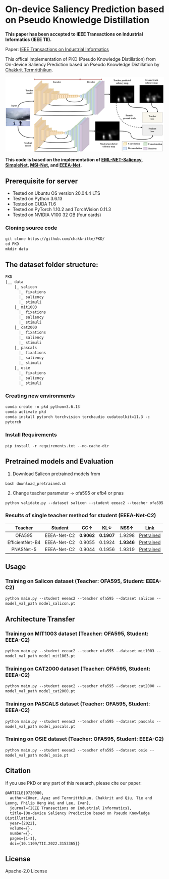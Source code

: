 # On-device Saliency Prediction based on Pseudo Knowledge Distillation

**This paper has been accepted to IEEE Transactions on Industrial Informatics (IEEE TII).**

Paper: [IEEE Transactions on Industrial Informatics](https://ieeexplore.ieee.org/document/9720080)

This offical implementation of PKD (Pseudo Knowledge Distillation) from On-device Saliency Prediction based on Pseudo Knowledge Distillation by [Chakkrit Termritthikun](https://chakkritte.github.io/cv/).

<p align="center">
  <img src="img/PKD.jpg" alt="PKD">
</p>

**This code is based on the implementation of  [EML-NET-Saliency](https://github.com/SenJia/EML-NET-Saliency), [SimpleNet](https://github.com/samyak0210/saliency), [MSI-Net](https://github.com/alexanderkroner/saliency), and [EEEA-Net](https://github.com/chakkritte/EEEA-Net).**

## Prerequisite for server
 - Tested on Ubuntu OS version 20.04.4 LTS
 - Tested on Python 3.6.13
 - Tested on CUDA 11.6
 - Tested on PyTorch 1.10.2 and TorchVision 0.11.3
 - Tested on NVIDIA V100 32 GB (four cards)

### Cloning source code

```
git clone https://github.com/chakkritte/PKD/
cd PKD
mkdir data
```

## The dataset folder structure:

```
PKD
|__ data
    |_ salicon
      |_ fixations
      |_ saliency
      |_ stimuli
    |_ mit1003
      |_ fixations
      |_ saliency
      |_ stimuli
    |_ cat2000
      |_ fixations
      |_ saliency
      |_ stimuli
    |_ pascals
      |_ fixations
      |_ saliency
      |_ stimuli
    |_ osie
      |_ fixations
      |_ saliency
      |_ stimuli
```

### Creating new environments

```
conda create -n pkd python=3.6.13
conda activate pkd
conda install pytorch torchvision torchaudio cudatoolkit=11.3 -c pytorch
```

### Install Requirements

```
pip install -r requirements.txt --no-cache-dir
```

## Pretrained models and Evaluation

1. Download Salicon pretrained models from 

```
bash download_pretrained.sh
```

2. Change teacher parameter -> ofa595 or efb4 or pnas

```
python validate.py --dataset salicon --student eeeac2 --teacher ofa595
```

### Results of single teacher method for student (EEEA-Net-C2)

|   **Teacher**   | **Student** |   **CC**↑  |   **KL**↓  |  **NSS**↑  | **Link** |
|:---------------:|:-----------:|:----------:|:----------:|:----------:|:--------:|
|      OFA595     | EEEA-Net-C2 | **0.9062** | **0.1907** |   1.9298   |   [Pretrained](https://github.com/chakkritte/PKD/releases/download/v1/model_ofa1k.pt)      |
| EfficientNet-B4 | EEEA-Net-C2 |   0.9055   |   0.1924   | **1.9346** |  [Pretrained](https://github.com/chakkritte/PKD/releases/download/v1/model_efb4.pt)         |
|    PNASNet-5    | EEEA-Net-C2 |   0.9044   |   0.1956   |   1.9319   |   [Pretrained](https://github.com/chakkritte/PKD/releases/download/v1/model_pnasnet5_1k.pt)         |

## Usage

### Training on Salicon dataset (Teacher: OFA595, Student: EEEA-C2)
```
python main.py --student eeeac2 --teacher ofa595 --dataset salicon --model_val_path model_salicon.pt
```

## Architecture Transfer

### Training on MIT1003 dataset (Teacher: OFA595, Student: EEEA-C2)
```
python main.py --student eeeac2 --teacher ofa595 --dataset mit1003 --model_val_path model_mit1003.pt
```

### Training on CAT2000 dataset (Teacher: OFA595, Student: EEEA-C2)
```
python main.py --student eeeac2 --teacher ofa595 --dataset cat2000 --model_val_path model_cat2000.pt
```

### Training on PASCALS dataset (Teacher: OFA595, Student: EEEA-C2)
```
python main.py --student eeeac2 --teacher ofa595 --dataset pascals --model_val_path model_pascals.pt
```

### Training on OSIE dataset (Teacher: OFA595, Student: EEEA-C2)
```
python main.py --student eeeac2 --teacher ofa595 --dataset osie --model_val_path model_osie.pt
```

## Citation

If you use PKD or any part of this research, please cite our paper:
```
@ARTICLE{9720080,
  author={Umer, Ayaz and Termritthikun, Chakkrit and Qiu, Tie and Leong, Philip Heng Wai and Lee, Ivan},
  journal={IEEE Transactions on Industrial Informatics}, 
  title={On-device Saliency Prediction based on Pseudo Knowledge Distillation}, 
  year={2022},
  volume={},
  number={},
  pages={1-1},
  doi={10.1109/TII.2022.3153365}}
```

## License 

Apache-2.0 License

